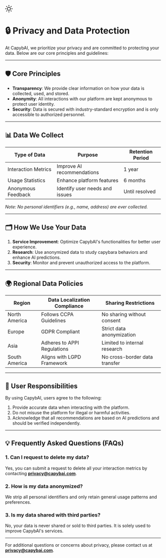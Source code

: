 <div class="toggle-container" id="dark-mode-toggle">
    <svg class="icon-light" xmlns="http://www.w3.org/2000/svg" width="24" height="24" viewBox="0 0 24 24" fill="none" stroke="currentColor" stroke-width="2" stroke-linecap="round" stroke-linejoin="round">
        <circle cx="12" cy="12" r="5"></circle>
        <line x1="12" y1="1" x2="12" y2="3"></line>
        <line x1="12" y1="21" x2="12" y2="23"></line>
        <line x1="4.22" y1="4.22" x2="5.64" y2="5.64"></line>
        <line x1="18.36" y1="18.36" x2="19.78" y2="19.78"></line>
        <line x1="1" y1="12" x2="3" y2="12"></line>
        <line x1="21" y1="12" x2="23" y2="12"></line>
        <line x1="4.22" y1="19.78" x2="5.64" y2="18.36"></line>
        <line x1="18.36" y1="5.64" x2="19.78" y2="4.22"></line>
    </svg>
    <div class="toggle-switch"></div>
</div>

# 🔒 Privacy and Data Protection

At CapybAI, we prioritize your privacy and are committed to protecting your data. Below are our core principles and guidelines:

---

## 🛡️ Core Principles

- **Transparency**: We provide clear information on how your data is collected, used, and stored.
- **Anonymity**: All interactions with our platform are kept anonymous to protect user identity.
- **Security**: Data is secured with industry-standard encryption and is only accessible to authorized personnel.

---

## 📊 Data We Collect

| Type of Data          | Purpose                             | Retention Period    |
|-----------------------|-------------------------------------|---------------------|
| Interaction Metrics   | Improve AI recommendations          | 1 year              |
| Usage Statistics      | Enhance platform features           | 6 months            |
| Anonymous Feedback    | Identify user needs and issues      | Until resolved      |

*Note: No personal identifiers (e.g., name, address) are ever collected.*

---

## 🗂️ How We Use Your Data

1. **Service Improvement**: Optimize CapybAI's functionalities for better user experience.
2. **Research**: Use anonymized data to study capybara behaviors and enhance AI predictions.
3. **Security**: Monitor and prevent unauthorized access to the platform.

---

## 🌍 Regional Data Policies

| Region           | Data Localization Compliance   | Sharing Restrictions            |
|------------------|--------------------------------|---------------------------------|
| North America    | Follows CCPA Guidelines        | No sharing without consent     |
| Europe           | GDPR Compliant                | Strict data anonymization      |
| Asia             | Adheres to APPI Regulations    | Limited to internal research   |
| South America    | Aligns with LGPD Framework     | No cross-border data transfer  |

---

## 🤝 User Responsibilities

By using CapybAI, users agree to the following:
1. Provide accurate data when interacting with the platform.
2. Do not misuse the platform for illegal or harmful activities.
3. Acknowledge that all recommendations are based on AI predictions and should be verified independently.

---

## 💡 Frequently Asked Questions (FAQs)

### **1. Can I request to delete my data?**  
Yes, you can submit a request to delete all your interaction metrics by contacting **privacy@capybai.com**.

### **2. How is my data anonymized?**  
We strip all personal identifiers and only retain general usage patterns and preferences.

### **3. Is my data shared with third parties?**  
No, your data is never shared or sold to third parties. It is solely used to improve CapybAI's services.

---

For additional questions or concerns about privacy, please contact us at **privacy@capybai.com**.
